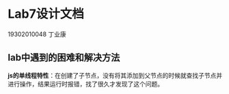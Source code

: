 # Lab7设计文档
19302010048 丁业康

## lab中遇到的困难和解决方法
**js的单线程特性**：在创建了子节点，没有将其添加到父节点的时候就查找子节点并进行操作，结果运行时报错，找了很久才发现了这个问题。
